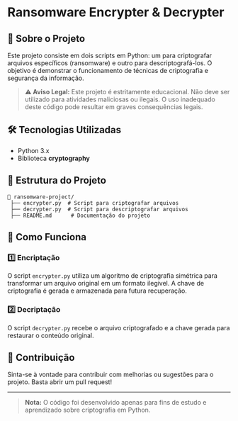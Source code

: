 # Ransomware Encrypter & Decrypter

## 📌 Sobre o Projeto
Este projeto consiste em dois scripts em Python: um para criptografar arquivos específicos (ransomware) e outro para descriptografá-los. O objetivo é demonstrar o funcionamento de técnicas de criptografia e segurança da informação.

> **⚠️ Aviso Legal:** Este projeto é estritamente educacional. Não deve ser utilizado para atividades maliciosas ou ilegais. O uso inadequado deste código pode resultar em graves consequências legais.

## 🛠️ Tecnologias Utilizadas
- Python 3.x
- Biblioteca **cryptography**

## 📂 Estrutura do Projeto
```
📁 ransomware-project/
 ├── encrypter.py  # Script para criptografar arquivos
 ├── decrypter.py  # Script para descriptografar arquivos
 ├── README.md      # Documentação do projeto
```

## 🔐 Como Funciona
### 1️⃣ Encriptação
O script `encrypter.py` utiliza um algoritmo de criptografia simétrica para transformar um arquivo original em um formato ilegível. A chave de criptografia é gerada e armazenada para futura recuperação.

### 2️⃣ Decriptação
O script `decrypter.py` recebe o arquivo criptografado e a chave gerada para restaurar o conteúdo original.

## 📝 Contribuição
Sinta-se à vontade para contribuir com melhorias ou sugestões para o projeto. Basta abrir um pull request!

---

> **Nota:** O código foi desenvolvido apenas para fins de estudo e aprendizado sobre criptografia em Python.

